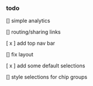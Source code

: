 ### todo

[] simple analytics

[] routing/sharing links

[ x ] add top nav bar

[] fix layout

[ x ] add some default selections

[] style selections for chip groups
